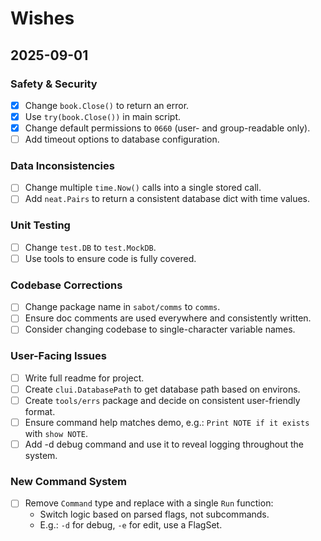 # Wishes

## 2025-09-01
### Safety & Security
- [x] Change `book.Close()` to return an error.
- [x] Use `try(book.Close())` in main script.
- [x] Change default permissions to `0660` (user- and group-readable only).
- [ ] Add timeout options to database configuration.

### Data Inconsistencies
- [ ] Change multiple `time.Now()` calls into a single stored call.
- [ ] Add `neat.Pairs` to return a consistent database dict with time values.

### Unit Testing
- [ ] Change `test.DB` to `test.MockDB`.
- [ ] Use tools to ensure code is fully covered.

### Codebase Corrections
- [ ] Change package name in `sabot/comms` to `comms`.
- [ ] Ensure doc comments are used everywhere and consistently written.
- [ ] Consider changing codebase to single-character variable names.

### User-Facing Issues
- [ ] Write full readme for project.
- [ ] Create `clui.DatabasePath` to get database path based on environs.
- [ ] Create `tools/errs` package and decide on consistent user-friendly format.
- [ ] Ensure command help matches demo, e.g.: `Print NOTE if it exists` with `show NOTE`.
- [ ] Add -d debug command and use it to reveal logging throughout the system.

### New Command System
- [ ] Remove `Command` type and replace with a single `Run` function:
  - Switch logic based on parsed flags, not subcommands.
  - E.g.: `-d` for debug, `-e` for edit, use a FlagSet.
